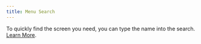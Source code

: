 ```yaml
---
title: Menu Search
---
```

To quickly find the screen you need, you can type the name into the search. [Learn&nbsp;More]({{base.url}}/docs/getting-started/navigation).